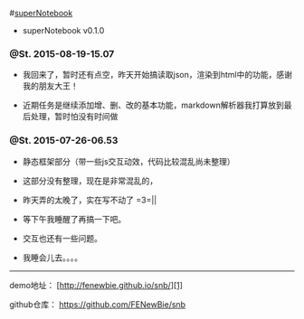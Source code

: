 #[superNotebook][1] 

* superNotebook v0.1.0

### @St. 2015-08-19-15.07

* 我回来了，暂时还有点空，昨天开始搞读取json，渲染到html中的功能，感谢我的朋友大王！

* 近期任务是继续添加增、删、改的基本功能，markdown解析器我打算放到最后处理，暂时怕没有时间做

### @St. 2015-07-26-06.53

* 静态框架部分（带一些js交互动效，代码比较混乱尚未整理）

* 这部分没有整理，现在是非常混乱的，

* 昨天弄的太晚了，实在写不动了  =3=||

* 等下午我睡醒了再搞一下吧。

* 交互也还有一些问题。

* 我睡会儿去。。。。

---

demo地址： [http://fenewbie.github.io/snb/][1]

github仓库： https://github.com/FENewBie/snb

[1]:http://fenewbie.github.io/snb/ "demo地址"
